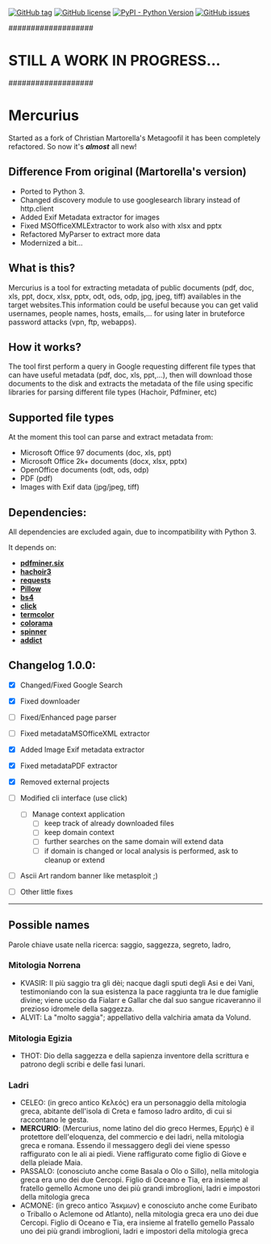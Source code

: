 [![GitHub tag](https://img.shields.io/github/tag/SilentFrogNet/mercurius.svg?label=version)](https://github.com/SilentFrogNet/mercurius/releases)
[![GitHub license](https://img.shields.io/github/license/SilentFrogNet/mercurius.svg)](https://github.com/SilentFrogNet/mercurius/blob/master/LICENSE)
[![PyPI - Python Version](https://img.shields.io/pypi/pyversions/Django.svg)](https://github.com/SilentFrogNet/mercurius)
[![GitHub issues](https://img.shields.io/github/issues/SilentFrogNet/mercurius.svg?colorB=yellow)](https://github.com/SilentFrogNet/mercurius/issues)


###################
# STILL A WORK IN PROGRESS... 
###################

# Mercurius

Started as a fork of Christian Martorella's Metagoofil it has been completely refactored. 
So now it's **_almost_** all new!

## Difference From original (Martorella's version)

  * Ported to Python 3.
  * Changed discovery module to use googlesearch library instead of http.client
  * Added Exif Metadata extractor for images
  * Fixed MSOfficeXMLExtractor to work also with xlsx and pptx
  * Refactored MyParser to extract more data
  * Modernized a bit...


## What is this?

Mercurius is a tool for extracting metadata of public documents 
(pdf, doc, xls, ppt, docx, xlsx, pptx, odt, ods, odp, jpg, jpeg, tiff) 
availables in the target websites.This information could be useful because you can 
get valid usernames, people names, hosts, emails,... for using later in bruteforce password 
attacks (vpn, ftp, webapps).


## How it works?

The tool first perform a query in Google requesting different file types that can have 
useful metadata (pdf, doc, xls, ppt,...), then will download those documents to the disk and 
extracts the metadata of the file using specific libraries for parsing different file types (Hachoir, Pdfminer, etc)


## Supported file types

At the moment this tool can parse and extract metadata from:
  * Microsoft Office 97 documents (doc, xls, ppt)
  * Microsoft Office 2k+ documents (docx, xlsx, pptx)
  * OpenOffice documents (odt, ods, odp)
  * PDF (pdf)
  * Images with Exif data (jpg/jpeg, tiff)


## Dependencies:

All dependencies are excluded again, due to incompatibility with Python 3.

It depends on:
  * [**pdfminer.six**](https://github.com/pdfminer/pdfminer.six/)
  * [**hachoir3**](https://pypi.org/project/hachoir3/)
  * [**requests**](http://docs.python-requests.org/en/master/)
  * [**Pillow**](https://pillow.readthedocs.io/en/latest/)
  * [**bs4**](https://www.crummy.com/software/BeautifulSoup/)
  * [**click**](http://click.pocoo.org/6/)
  * [**termcolor**](https://pypi.org/project/termcolor/)
  * [**colorama**](https://github.com/tartley/colorama)
  * [**spinner**](https://github.com/SilentFrogNet/spinner)
  * [**addict**](https://github.com/mewwts/addict)


## Changelog 1.0.0:

  * [x] Changed/Fixed Google Search
  * [x] Fixed downloader
  * [ ] Fixed/Enhanced page parser 
  * [ ] Fixed metadataMSOfficeXML extractor
  * [x] Added Image Exif metadata extractor
  * [x] Fixed metadataPDF extractor
  * [x] Removed external projects
  * [ ] Modified cli interface (use click)
    * [ ] Manage context application
        * [ ] keep track of already downloaded files
        * [ ] keep domain context
        * [ ] further searches on the same domain will extend data
        * [ ] if domain is changed or local analysis is performed, ask to cleanup or extend 
  * [ ] Ascii Art random banner like metasploit ;)
  * [ ] Other little fixes



---

## Possible names

Parole chiave usate nella ricerca: saggio, saggezza, segreto, ladro, 

### Mitologia Norrena

 * KVASIR: Il più saggio tra gli dèi; nacque dagli sputi degli Asi e dei Vani, testimoniando con la sua esistenza la pace raggiunta tra le due famiglie divine; viene ucciso da Fialarr e Gallar che dal suo sangue ricaveranno il prezioso idromele della saggezza.
 * ALVIT: La "molto saggia"; appellativo della valchiria amata da Volund.

### Mitologia Egizia
 * THOT: Dio della saggezza e della sapienza inventore della scrittura e patrono degli scribi e delle fasi lunari.
 
### Ladri 
 * CELEO: (in greco antico Κελεός) era un personaggio della mitologia greca, abitante dell'isola di Creta e famoso ladro ardito, di cui si raccontano le gesta.
 * **MERCURIO**: (Mercurius, nome latino del dio greco Hermes, Ερμής) è il protettore dell'eloquenza, del commercio e dei ladri, nella mitologia greca e romana. Essendo il messaggero degli dei viene spesso raffigurato con le ali ai piedi. Viene raffigurato come figlio di Giove e della pleiade Maia.
 * PASSALO: (conosciuto anche come Basala o Olo o Sillo), nella mitologia greca era uno dei due Cercopi. Figlio di Oceano e Tia, era insieme al fratello gemello Acmone uno dei più grandi imbroglioni, ladri e impostori della mitologia greca
 * ACMONE: (in greco antico Ἄsκμων) e conosciuto anche come Euribato o Triballo o Aclemone od Atlanto), nella mitologia greca era uno dei due Cercopi. Figlio di Oceano e Tia, era insieme al fratello gemello Passalo uno dei più grandi imbroglioni, ladri e impostori della mitologia greca 
 
 
